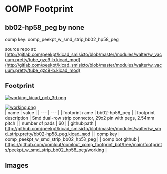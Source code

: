 # OOMP Footprint  
## bb02-hp58_peg  by none  
  
oomp key: oomp_peekpt_w_smd_strip_bb02_hp58_peg  
  
source repo at: [http://gitlab.com/peekpt/kicad_smisioto/blob/master/modules/walter/w_vacuum.pretty/tube_gzc9-b.kicad_mod](http://gitlab.com/peekpt/kicad_smisioto/blob/master/modules/walter/w_vacuum.pretty/tube_gzc9-b.kicad_mod)  
## Footprint  
  
[![working_kicad_pcb_3d.png](working_kicad_pcb_3d_600.png)](working_kicad_pcb_3d.png)  
  
[![working.png](working_600.png)](working.png)  
| name | value | 
| --- | --- | 
| footprint name | bb02-hp58_peg | 
| footprint description | Smd dual-row strip connector, 29x2 pin with pegs, 2.54mm pitch | 
| number of pads | 60 | 
| github path | http://github.com/peekpt/kicad_smisioto/blob/master/modules/walter/w_smd_strip.pretty/bb02-hp58_peg.kicad_mod | 
| oomp key | oomp_peekpt_w_smd_strip_bb02_hp58_peg | 
| oomp bot github | https://github.com/oomlout/oomlout_oomp_footprint_bot/tree/main/footprints/peekpt_w_smd_strip_bb02_hp58_peg/working | 
## Images  
